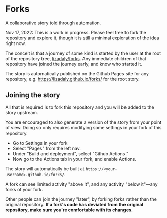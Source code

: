 # Forks

A collaborative story told through automation.

Nov 17, 2022: This is a work in progress. Please feel free to fork the repository and explore it, though it is still a minimal exploration of the idea right now.

The conceit is that a journey of some kind is started by the user at the root of the repository tree, [lizadaly/forks](https://github.com/lizadaly/forks). Any immediate children of that repository have joined the journey early, and know who started it.

The story is automatically published on the Github Pages site for any repository, e.g. https://lizadaly.github.io/forks/ for the root story.

## Joining the story

All that is required is to fork this repository and you will be added to the story upstream.

You are encouraged to also generate a version of the story from your point of view. Doing so only requires
modifying some settings in your fork of this repository.

* Go to Settings in your fork
* Select "Pages" from the left nav.
* Under "Build and deployment", select "Github Actions."
* Now go to the Actions tab in your fork, and enable Actions.

The story will automatically be built at `https://<your-username>.github.io/forks/`.

A fork can see limited activity "above it", and any activity "below it"—any forks of your fork.

Other people can join the journey "later", by forking forks rather than the original repository. **If a fork's code has deviated from the original repository, make sure you're comfortable with its changes.**


